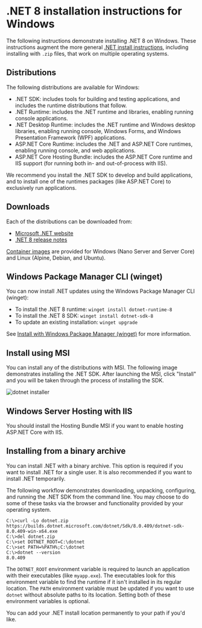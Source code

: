 # .NET 8 installation instructions for Windows

The following instructions demonstrate installing .NET 8 on Windows. These instructions augment the more general [.NET install instructions](install.md), including installing with `.zip` files, that work on multiple operating systems.

## Distributions

The following distributions are available for Windows:

- .NET SDK: includes tools for building and testing applications, and includes the runtime distributions that follow.
- .NET Runtime: includes the .NET runtime and libraries, enabling running console applications.
- .NET Desktop Runtime: includes the .NET runtime and Windows desktop libraries, enabling running console, Windows Forms, and Windows Presentation Framework (WPF) applications.
- ASP.NET Core Runtime: includes the .NET and ASP.NET Core runtimes, enabling running console, and web applications.
- ASP.NET Core Hosting Bundle: includes the ASP.NET Core runtime and IIS support (for running both in- and out-of-process with IIS).

We recommend you install the .NET SDK to develop and build applications, and to install one of the runtimes packages (like ASP.NET Core) to exclusively run applications.

## Downloads

Each of the distributions can be downloaded from:

- [Microsoft .NET website](https://dotnet.microsoft.com/download/dotnet/8.0)
- [.NET 8 release notes](README.md)

[Container images](https://hub.docker.com/_/microsoft-dotnet) are provided for Windows (Nano Server and Server Core) and Linux (Alpine, Debian, and Ubuntu).

## Windows Package Manager CLI (winget)

You can now install .NET updates using the Windows Package Manager CLI (winget):

- To install the .NET 8 runtime: `winget install dotnet-runtime-8`
- To install the .NET 8 SDK: `winget install dotnet-sdk-8`
- To update an existing installation: `winget upgrade`

See [Install with Windows Package Manager (winget)](https://learn.microsoft.com/dotnet/core/install/windows?tabs=net70#install-with-windows-package-manager-winget) for more information.

## Install using MSI

You can install any of the distributions with MSI. The following image demonstrates installing the .NET SDK. After launching the MSI, click "Install" and you will be taken through the process of installing the SDK.

![dotnet installer](https://github.com/dotnet/core/assets/44339330/62cbf002-89ab-4d63-9f0a-69460a6ab3d0)

## Windows Server Hosting with IIS

You should install the Hosting Bundle MSI if you want to enable hosting ASP.NET Core with IIS.

## Installing from a binary archive

You can install .NET with a binary archive. This option is required if you want to install .NET for a single user. It is also recommended if you want to install .NET temporarily.

The following workflow demonstrates downloading, unpacking, configuring, and running the .NET SDK from the command line. You may choose to do some of these tasks via the browser and functionality provided by your operating system.

```console
C:\>curl -Lo dotnet.zip https://builds.dotnet.microsoft.com/dotnet/Sdk/8.0.409/dotnet-sdk-8.0.409-win-x64.exe
C:\>del dotnet.zip
C:\>set DOTNET_ROOT=C:\dotnet
C:\>set PATH=%PATH%;C:\dotnet
C:\>dotnet --version
8.0.409
```

The `DOTNET_ROOT` environment variable is required to launch an application with their executables (like `myapp.exe`). The executables look for this environment variable to find the runtime if it isn't installed in its regular location. The `PATH` environment variable must be updated if you want to use `dotnet` without absolute paths to its location. Setting both of these environment variables is optional.

You can add your .NET install location permanently to your path if you'd like.
